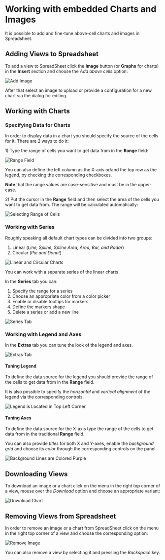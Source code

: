 # Working with embedded Charts and Images

It is possible to add and fine-tune above-cell charts and images in Spreadsheet. 

## Adding Views to Spreadsheet

To add a view to SpreadSheet click the **Image** button (or **Graphs** for charts) in the **Insert** section and choose the *Add above cells* option:

![Add Image](.gitbook/assets/add_image.png)

After that select an image to upload or provide a configuration for a new chart via the dialog for editing.

## Working with Charts

### Specifying Data for Charts

In order to display data in a chart you should specify the source of the cells for it. There are 2 ways to do it:

1\) Type the range of cells you want to get data from in the **Range** field:

![Range Field](.gitbook/assets/chart_range.png)

You can also define the left column as the X-axis or/and the top row as the legend, by checking the corresponding checkboxes.

**Note** that the range values are case-sensitive and must be in the upper-case.

2\) Put the cursor in the **Range** field and then select the area of the cells you want to get data from. The range will be calculated automatically:

![Selecting Range of Cells](.gitbook/assets/select_chart_range.gif)

### Working with Series

Roughly speaking all default chart types can be divided into two groups:

1. Linear (*Line, Spline, Spline Area, Area, Bar, and Radar*)
2. Circular (*Pie and Donut*)

![Linear and Circular Charts](.gitbook/assets/chart_types.png)

You can work with a separate series of the linear charts.

In the **Series** tab you can:

1. Specify the range for a series 
2. Choose an appropriate color from a color picker
3. Enable or disable tooltips for markers
4. Define the markers shape 
5. Delete a series or add a new line

![Series Tab](.gitbook/assets/chart_series.png)

### Working with Legend and Axes

In the **Extras** tab you can tune the look of the legend and axes.

![Extras Tab](.gitbook/assets/chart_extras.png)

#### Tuning Legend

To define the data source for the legend you should provide the range of the cells to get data from in the **Range** field.

It is also possible to specify the *horizontal* and *vertical alignment* of the legend via the corresponding controls.

![Legend is Located in Top Left Corner](.gitbook/assets/chart_legend.png)

#### Tuning Axes

To define the data source for the X-axis type the range of the cells to get data from in the traditional **Range** field.

You can also provide *titles* for both X and Y-axes, enable the *background grid* and choose its *color* through the corresponding controls on the panel.

![Background Lines are Colored Purple](.gitbook/assets/chart_lines_color.png)

## Downloading Views

To download an image or a chart click on the menu in the right top corner of a view, mouse over the *Download* option and choose an appropriate variant:

![Download Chart](.gitbook/assets/chart_download.png)

## Removing Views from Spreadsheet 

In order to remove an image or a chart from SpreadSheet click on the menu in the right top corner of a view and choose the corresponding option:

![Remove Image](.gitbook/assets/chart_remove.png)

You can also remove a view by selecting it and pressing the *Backspace* key. 






